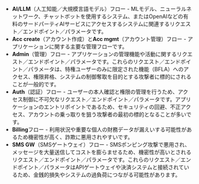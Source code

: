 * **AI/LLM**（人工知能／大規模言語モデル）フロー - MLモデル、ニューラルネットワーク、チャットボットを使用するシステム、またはOpenAIなどの有料のサードパーティAIサービスにアクセスするシステムに関連するリクエスト／エンドポイント／パラメータです。
* **Acc create**（アカウント作成）と**Acc mgmt**（アカウント管理）フロー - アプリケーションに関する主要な管理フローです。
* **Admin**（管理）フロー - アプリケーションの管理機能や活動に関するリクエスト／エンドポイント／パラメータです。これらのリクエスト／エンドポイント／パラメータは、特権ユーザーのみに限定された機能（BFLA）へのアクセス、権限昇格、システムの制御奪取を目的とする攻撃者に標的にされることが一般的です。
* **Auth**（認証）フロー - ユーザーの本人確認と権限の管理を行うため、アクセス制御に不可欠なリクエスト／エンドポイント／パラメータです。アプリケーションのエントリポイントであるため、セキュリティの回避、不正アクセス、アカウントの乗っ取りを狙う攻撃者の最初の標的となることが多いです。
* **Billing**フロー - 利用状況や重要な個人の財務データが漏えいする可能性があるため機密性が高く、詐欺に悪用されやすいです。
* **SMS GW**（SMSゲートウェイ）フロー - SMSポンピング攻撃で悪用され、メッセージを大量送信してコストを膨らませるため、機密性が高いとされるリクエスト／エンドポイント／パラメータです。これらのリクエスト／エンドポイント／パラメータはAPIゲートウェイや決済システムと接続されているため、金銭的損失やシステムの過負荷につながる可能性があります。